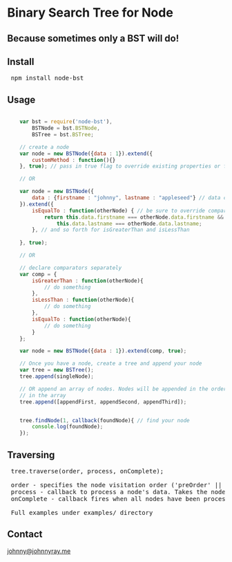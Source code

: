 # Binary Search Tree for Node

## Because sometimes only a BST will do!

## Install

<pre>
 npm install node-bst
</pre>

## Usage

```javascript

	var bst = require('node-bst'),
	    BSTNode = bst.BSTNode,
	    BSTree = bst.BSTree;

	// create a node
	var node = new BSTNode({data : 1}).extend({
		customMethod : function(){}
	}, true); // pass in true flag to override existing properties or functions

	// OR

	var node = new BSTNode({
		data : {firstname : "johnny", lastname : "appleseed"} // data can be an object as well
	}).extend({
		isEqualTo : function(otherNode) { // be sure to override comparators!
			return this.data.firstname === otherNode.data.firstname &&
				this.data.lastname === otherNode.data.lastname;
		}, // and so forth for isGreaterThan and isLessThan
		
	}, true);

	// OR

	// declare comparators separately
	var comp = {
		isGreaterThan : function(otherNode){
			// do something
		},
		isLessThan : function(otherNode){
			// do something
		},
		isEqualTo : function(otherNode){
			// do something
		}
	};

	var node = new BSTNode({data : 1}).extend(comp, true);

	// Once you have a node, create a tree and append your node
	var tree = new BSTree();
	tree.append(singleNode);

	// OR append an array of nodes. Nodes will be appended in the order they appear
	// in the array
	tree.append([appendFirst, appendSecond, appendThird]);


	tree.findNode(1, callback(foundNode){ // find your node
		console.log(foundNode);
	});

```
## Traversing

<pre>
 tree.traverse(order, process, onComplete);
	
 order - specifies the node visitation order ('preOrder' || 'inOrder' || 'postOrder')
 process - callback to process a node's data. Takes the node's data as an argument
 onComplete - callback fires when all nodes have been processed

 Full examples under examples/ directory
</pre>

## Contact
johnny@johnnyray.me